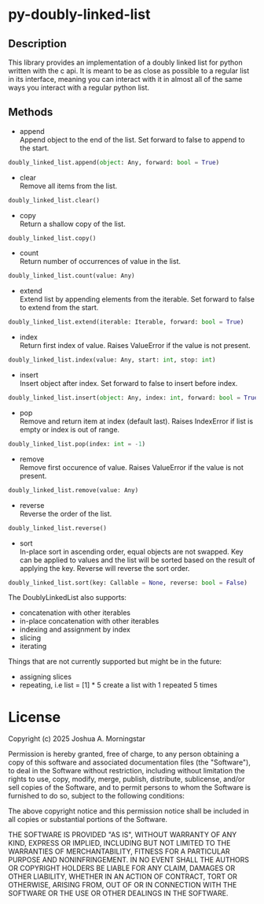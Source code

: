# py-doubly-linked-list
## Description
This library provides an implementation of a doubly linked list for python written with the c api. It is meant to be as close as possible to a regular list in its interface, meaning you can interact with it in almost all of the same ways you interact with a regular python list.
## Methods
- append  
Append object to the end of the list. Set forward to false to append to the start.  
```Python
doubly_linked_list.append(object: Any, forward: bool = True)
```
- clear  
Remove all items from the list.  
```Python
doubly_linked_list.clear()
```
- copy  
Return a shallow copy of the list.  
```Python
doubly_linked_list.copy()
```
- count  
Return number of occurrences of value in the list.  
```Python
doubly_linked_list.count(value: Any)
```
- extend  
Extend list by appending elements from the iterable. Set forward to false to extend from the start.  
```Python
doubly_linked_list.extend(iterable: Iterable, forward: bool = True)
```
- index  
Return first index of value. Raises ValueError if the value is not present.  
```Python
doubly_linked_list.index(value: Any, start: int, stop: int)
```
- insert  
Insert object after index. Set forward to false to insert before index.  
```Python
doubly_linked_list.insert(object: Any, index: int, forward: bool = True)
```
- pop  
Remove and return item at index (default last). Raises IndexError if list is empty or index is out of range.  
```Python
doubly_linked_list.pop(index: int = -1)
```
- remove  
Remove first occurence of value. Raises ValueError if the value is not present.  
```Python
doubly_linked_list.remove(value: Any)
```
- reverse  
Reverse the order of the list.  
```Python
doubly_linked_list.reverse()
```
- sort  
In-place sort in ascending order, equal objects are not swapped. Key can be applied to values and the list will be sorted based on the result of applying the key. Reverse will reverse the sort order.
```Python
doubly_linked_list.sort(key: Callable = None, reverse: bool = False)
```
The DoublyLinkedList also supports:
- concatenation with other iterables
- in-place concatenation with other iterables
- indexing and assignment by index
- slicing
- iterating  

Things that are not currently supported but might be in the future:
- assigning slices
- repeating, i.e list = [1] * 5 create a list with 1 repeated 5 times

# License
Copyright (c) 2025 Joshua A. Morningstar

Permission is hereby granted, free of charge, to any person obtaining a copy of this software and associated documentation files (the "Software"), to deal in the Software without restriction, including without limitation the rights to use, copy, modify, merge, publish, distribute, sublicense, and/or sell copies of the Software, and to permit persons to whom the Software is furnished to do so, subject to the following conditions:

The above copyright notice and this permission notice shall be included in all copies or substantial portions of the Software.

THE SOFTWARE IS PROVIDED "AS IS", WITHOUT WARRANTY OF ANY KIND, EXPRESS OR IMPLIED, INCLUDING BUT NOT LIMITED TO THE WARRANTIES OF MERCHANTABILITY, FITNESS FOR A PARTICULAR PURPOSE AND NONINFRINGEMENT. IN NO EVENT SHALL THE AUTHORS OR COPYRIGHT HOLDERS BE LIABLE FOR ANY CLAIM, DAMAGES OR OTHER LIABILITY, WHETHER IN AN ACTION OF CONTRACT, TORT OR OTHERWISE, ARISING FROM, OUT OF OR IN CONNECTION WITH THE SOFTWARE OR THE USE OR OTHER DEALINGS IN THE SOFTWARE.
